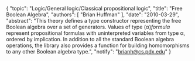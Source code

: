 {
    "topic": "Logic/General logic/Classical propositional logic",
    "title": "Free Boolean Algebra",
    "authors": [
        "Brian Huffman"
    ],
    "date": "2010-03-29",
    "abstract": "This theory defines a type constructor representing the free Boolean algebra over a set of generators. Values of type (α)<i>formula</i> represent propositional formulas with uninterpreted variables from type α, ordered by implication. In addition to all the standard Boolean algebra operations, the library also provides a function for building homomorphisms to any other Boolean algebra type.",
    "notify": "brianh@cs.pdx.edu"
}
